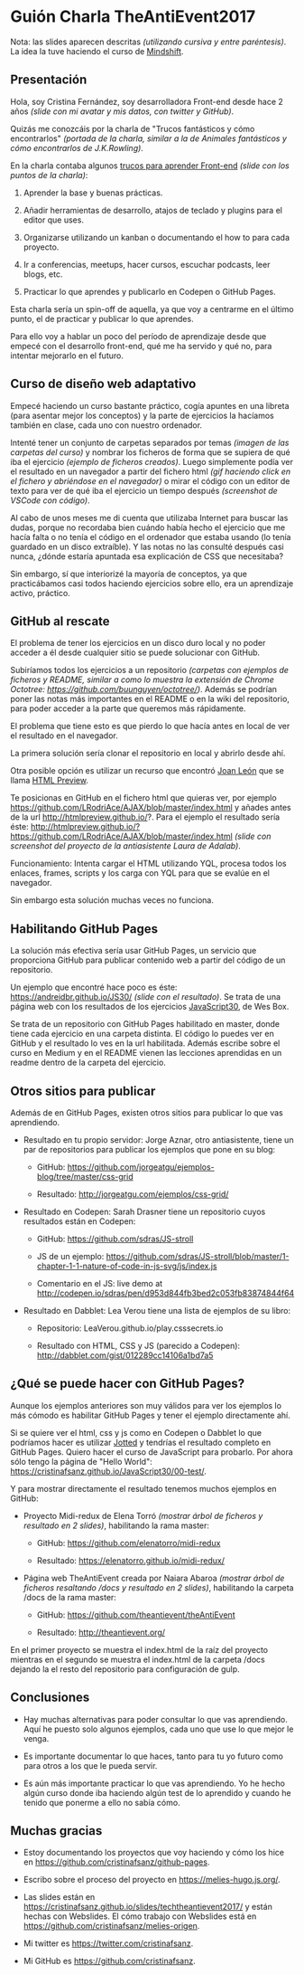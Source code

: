 # Guión Charla TheAntiEvent2017

Nota: las slides aparecen descritas *(utilizando cursiva y entre paréntesis)*. La idea la tuve haciendo el curso de [Mindshift](https://melies-hugo.js.org/post/preparacion-guion/).

## Presentación

Hola, soy Cristina Fernández, soy desarrolladora Front-end desde hace 2 años *(slide con mi avatar y mis datos, con twitter y GitHub)*.

Quizás me conozcáis por la charla de "Trucos fantásticos y cómo encontrarlos" *(portada de la charla, similar a la de Animales fantásticos y cómo encontrarlos de J.K.Rowling)*.

En la charla contaba algunos [trucos para aprender Front-end](https://docs.google.com/presentation/d/1P6h7f-LoZFA4r7hCydScep8u39k80x85hLt5I4tNI_0/edit#slide=id.g210aea5884_0_73) *(slide con los puntos de la charla)*: 

1. Aprender la base y buenas prácticas.

2. Añadir herramientas de desarrollo, atajos de teclado y plugins para el editor que uses.

3. Organizarse utilizando un kanban o documentando el how to para cada proyecto.

4. Ir a conferencias, meetups, hacer cursos, escuchar podcasts, leer blogs, etc.

5. Practicar lo que aprendes y publicarlo en Codepen o GitHub Pages.

Esta charla sería un spin-off de aquella, ya que voy a centrarme en el último punto, el de practicar y publicar lo que aprendes.

Para ello voy a hablar un poco del período de aprendizaje desde que empecé con el desarrollo front-end, qué me ha servido y qué no, para intentar mejorarlo en el futuro.

## Curso de diseño web adaptativo

Empecé haciendo un curso bastante práctico, cogía apuntes en una libreta (para asentar mejor los conceptos) y la parte de ejercicios la hacíamos también en clase, cada uno con nuestro ordenador. 

Intenté tener un conjunto de carpetas separados por temas *(imagen de las carpetas del curso)* y nombrar los ficheros de forma que se supiera de qué iba el ejercicio *(ejemplo de ficheros creados)*. Luego simplemente podía ver el resultado en un navegador a partir del fichero html *(gif haciendo click en el fichero y abriéndose en el navegador)* o mirar el código con un editor de texto para ver de qué iba el ejercicio un tiempo después *(screenshot de VSCode con código)*.

Al cabo de unos meses me di cuenta que utilizaba Internet para buscar las dudas, porque no recordaba bien cuándo había hecho el ejercicio que me hacía falta o no tenía el código en el ordenador que estaba usando (lo tenía guardado en un disco extraíble). Y las notas no las consulté después casi nunca, ¿dónde estaría apuntada esa explicación de CSS que necesitaba?

Sin embargo, sí que interiorizé la mayoría de conceptos, ya que practicábamos casi todos haciendo ejercicios sobre ello, era un aprendizaje activo, práctico.

## GitHub al rescate

El problema de tener los ejercicios en un disco duro local y no poder acceder a él desde cualquier sitio se puede solucionar con GitHub. 

Subiríamos todos los ejercicios a un repositorio *(carpetas con ejemplos de ficheros y README, similar a como lo muestra la extensión de Chrome Octotree: https://github.com/buunguyen/octotree/)*. Además se podrían poner las notas más importantes en el README o en la wiki del repositorio, para poder acceder a la parte que queremos más rápidamente.

El problema que tiene esto es que pierdo lo que hacía antes en local de ver el resultado en el navegador. 

La primera solución sería clonar el repositorio en local y abrirlo desde ahí.

Otra posible opción es utilizar un recurso que encontró [Joan León](https://twitter.com/nucliweb) que se llama [HTML Preview](https://github.com/htmlpreview/htmlpreview.github.com).

Te posicionas en GitHub en el fichero html que quieras ver, por ejemplo https://github.com/LRodriAce/AJAX/blob/master/index.html y añades antes de la url http://htmlpreview.github.io/?. Para el ejemplo el resultado sería éste: http://htmlpreview.github.io/?https://github.com/LRodriAce/AJAX/blob/master/index.html *(slide con screenshot del proyecto de la antiasistente Laura de Adalab)*.

Funcionamiento: Intenta cargar el HTML utilizando YQL, procesa todos los enlaces, frames, scripts y los carga con YQL para que se evalúe en el navegador.

Sin embargo esta solución muchas veces no funciona. 

## Habilitando GitHub Pages

La solución más efectiva sería usar GitHub Pages, un servicio que proporciona GitHub para publicar contenido web a partir del código de un repositorio.

Un ejemplo que encontré hace poco es éste: https://andreidbr.github.io/JS30/ *(slide con el resultado)*. Se trata de una página web con los resultados de los ejercicios [JavaScript30](https://javascript30.com/), de Wes Box.

Se trata de un repositorio con GitHub Pages habilitado en master, donde tiene cada ejercicio en una carpeta distinta. El código lo puedes ver en GitHub y el resultado lo ves en la url habilitada. Además escribe sobre el curso en Medium y en el README vienen las lecciones aprendidas en un readme dentro de la carpeta del ejercicio.

## Otros sitios para publicar

Además de en GitHub Pages, existen otros sitios para publicar lo que vas aprendiendo.

- Resultado en tu propio servidor: Jorge Aznar, otro antiasistente, tiene un par de repositorios para publicar los ejemplos que pone en su blog:

    - GitHub: https://github.com/jorgeatgu/ejemplos-blog/tree/master/css-grid

    - Resultado: http://jorgeatgu.com/ejemplos/css-grid/

- Resultado en Codepen: Sarah Drasner tiene un repositorio cuyos resultados están en Codepen:

    - GitHub: https://github.com/sdras/JS-stroll

    - JS de un ejemplo: https://github.com/sdras/JS-stroll/blob/master/1-chapter-1-1-nature-of-code-in-js-svg/js/index.js

    - Comentario en el JS: live demo at http://codepen.io/sdras/pen/d953d844fb3bed2c053fb83874844f64

- Resultado en Dabblet: Lea Verou tiene una lista de ejemplos de su libro:

    - Repositorio: LeaVerou.github.io/play.csssecrets.io

    - Resultado con HTML, CSS y JS (parecido a Codepen): http://dabblet.com/gist/012289cc14106a1bd7a5

## ¿Qué se puede hacer con GitHub Pages?

Aunque los ejemplos anteriores son muy válidos para ver los ejemplos lo más cómodo es habilitar GitHub Pages y tener el ejemplo directamente ahí.

Si se quiere ver el html, css y js como en Codepen o Dabblet lo que podríamos hacer es utilizar [Jotted](https://github.com/ghinda/jotted) y tendrías el resultado completo en GitHub Pages. Quiero hacer el curso de JavaScript para probarlo. Por ahora sólo tengo la página de "Hello World": https://cristinafsanz.github.io/JavaScript30/00-test/.

Y para mostrar directamente el resultado tenemos muchos ejemplos en GitHub:

- Proyecto Midi-redux de Elena Torró *(mostrar árbol de ficheros y resultado en 2 slides)*, habilitando la rama master:

    - GitHub: https://github.com/elenatorro/midi-redux

    - Resultado: https://elenatorro.github.io/midi-redux/

- Página web TheAntiEvent creada por Naiara Abaroa *(mostrar árbol de ficheros resaltando /docs y resultado en 2 slides)*, habilitando la carpeta /docs de la rama master:

    - GitHub: https://github.com/theantievent/theAntiEvent

    - Resultado: http://theantievent.org/

 En el primer proyecto se muestra el index.html de la raíz del proyecto mientras en el segundo se muestra el index.html de la carpeta /docs dejando la el resto del repositorio para configuración de gulp. 

 ## Conclusiones

 - Hay muchas alternativas para poder consultar lo que vas aprendiendo. Aquí he puesto solo algunos ejemplos, cada uno que use lo que mejor le venga.

 - Es importante documentar lo que haces, tanto para tu yo futuro como para otros a los que le pueda servir.

 - Es aún más importante practicar lo que vas aprendiendo. Yo he hecho algún curso donde iba haciendo algún test de lo aprendido y cuando he tenido que ponerme a ello no sabía cómo.

 ## Muchas gracias

 - Estoy documentando los proyectos que voy haciendo y cómo los hice en https://github.com/cristinafsanz/github-pages.

 - Escribo sobre el proceso del proyecto en https://melies-hugo.js.org/.

 - Las slides están en https://cristinafsanz.github.io/slides/techtheantievent2017/ y están hechas con Webslides. El cómo trabajo con Webslides está en https://github.com/cristinafsanz/melies-origen.

 - Mi twitter es https://twitter.com/cristinafsanz.

 - Mi GitHub es https://github.com/cristinafsanz.

